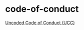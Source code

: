 # code-of-conduct
[Uncoded Code of Conduct (UCC)](https://github.com/uncodedlb/code-of-conduct/blob/master/UCC.md)
